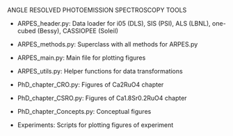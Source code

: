 ANGLE RESOLVED PHOTOEMISSION SPECTROSCOPY TOOLS

- ARPES_header.py:       Data loader for i05 (DLS), SIS (PSI), ALS (LBNL), one-cubed (Bessy), CASSIOPEE (Soleil)

- ARPES_methods.py: Superclass with all methods for ARPES.py

- ARPES_main.py:        Main file for plotting figures

- ARPES_utils.py:       Helper functions for data transformations

- PhD_chapter_CRO.py: Figures of Ca2RuO4 chapter

- PhD_chapter_CSRO.py: Figures of Ca1.8Sr0.2RuO4 chapter

- PhD_chapter_Concepts.py: Conceptual figures

- Experiments:    Scripts for plotting figures of experiment
